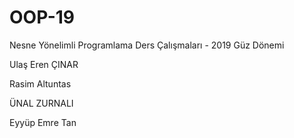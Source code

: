 ﻿# OOP-19
Nesne Yönelimli Programlama Ders Çalışmaları - 2019 Güz Dönemi



Ulaş Eren ÇINAR

Rasim Altuntas

ÜNAL  ZURNALI

Eyyüp Emre Tan


